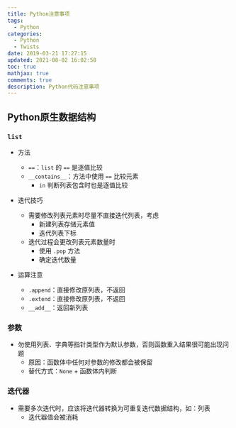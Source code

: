 ```yaml
---
title: Python注意事项
tags:
  - Python
categories:
  - Python
  - Twists
date: 2019-03-21 17:27:15
updated: 2021-08-02 16:02:58
toc: true
mathjax: true
comments: true
description: Python代码注意事项
---
```


##	Python原生数据结构

###	`list`

-	方法
	-	`==`：`list` 的 `==` 是逐值比较
	-	`__contains__`：方法中使用 `==` 比较元素
		-	`in` 判断列表包含时也是逐值比较

-	迭代技巧
	-	需要修改列表元素时尽量不直接迭代列表，考虑
		-	新建列表存储元素值
		-	迭代列表下标
	-	迭代过程会更改列表元素数量时
		-	使用 `.pop` 方法
		-	确定迭代数量

-	运算注意
	-	`.append`：直接修改原列表，不返回
	-	`.extend`：直接修改原列表，不返回
	-	`__add__`：返回新列表

###	参数

-	勿使用列表、字典等指针类型作为默认参数，否则函数重入结果很可能出现问题
	-	原因：函数体中任何对参数的修改都会被保留
	-	替代方式：`None` + 函数体内判断

###	迭代器

-	需要多次迭代时，应该将迭代器转换为可重复迭代数据结构，如：列表
	-	迭代器值会被消耗


